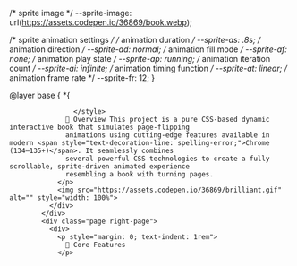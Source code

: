 
  /* sprite image */
  --sprite-image: url(https://assets.codepen.io/36869/book.webp);

  /* sprite animation settings */
  /* animation duration */
  --sprite-as: .8s;
  /* animation direction */
  --sprite-ad: normal;
  /* animation fill mode */
  --sprite-af: none;
  /* animation play state */
  --sprite-ap: running;
  /* animation iteration count */
  --sprite-ai: infinite;
  /* animation timing function */
  --sprite-at: linear;
  /* animation frame rate */
  --sprite-fr: 12;
}

@layer base {
  *{
                    
                    </style>
                  🧩 Overview This project is a pure CSS-based dynamic interactive book that simulates page-flipping
                  animations using cutting-edge features available in modern <span style="text-decoration-line: spelling-error;">Chrome (134–135+)</span>. It seamlessly combines
                  several powerful CSS technologies to create a fully scrollable, sprite-driven animated experience
                  resembling a book with turning pages.
                </p>
                <img src="https://assets.codepen.io/36869/brilliant.gif" alt="" style="width: 100%">
              </div>
            </div>
            <div class="page right-page">
              <div>
                <p style="margin: 0; text-indent: 1rem">
                  🚀 Core Features
                </p>
